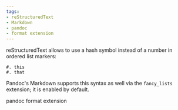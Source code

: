 ```yaml
---
tags:
- reStructuredText
- Markdown
- pandoc
- format extension
---
```


reStructuredText allows to use a hash symbol instead of a number in
ordered list markers:

    #. this
    #. that

Pandoc's Markdown supports this syntax as well via the `fancy_lists`
extension; it is enabled by default.

pandoc format extension
